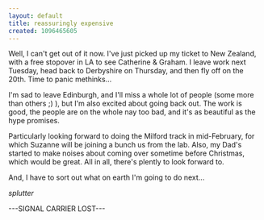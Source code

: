 ```yaml
---
layout: default
title: reassuringly expensive
created: 1096465605
---
```

Well, I can't get out of it now.  I've just picked up my ticket to New Zealand, with a free stopover in LA to see Catherine & Graham.  I leave work next Tuesday, head back to Derbyshire on Thursday, and then fly off on the 20th.  Time to panic methinks...
<!--break-->
I'm sad to leave Edinburgh, and I'll miss a whole lot of people (some more than others ;) ), but I'm also excited about going back out.  The work is good, the people are on the whole nay too bad, and it's as beautiful as the hype promises.

Particularly looking forward to doing the Milford track in mid-February, for which Suzanne will be joining a bunch us from the lab.  Also, my Dad's started to make noises about coming over sometime before Christmas, which would be great.  All in all, there's plently to look forward to.

And, I have to sort out what on earth I'm going to do next...

 *splutter*

 ---SIGNAL CARRIER LOST---


